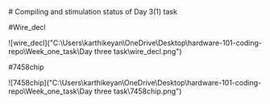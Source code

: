 \# Compiling and stimulation status of Day 3(1) task



\#Wire\_decl



!\[wire\_decl]("C:\\Users\\karthikeyan\\OneDrive\\Desktop\\hardware-101-coding-repo\\Week\_one\_task\\Day three task\\wire\_decl.png")



\#7458chip



!\[7458chip]("C:\\Users\\karthikeyan\\OneDrive\\Desktop\\hardware-101-coding-repo\\Week\_one\_task\\Day three task\\7458chip.png")

